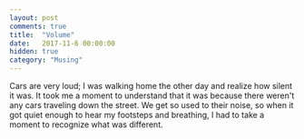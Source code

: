 ```yaml
---
layout: post
comments: true
title:  "Volume"
date:   2017-11-6 00:00:00
hidden: true
category: "Musing"
---
```


Cars are very loud; I was walking home the other day and realize how silent it was. It took me a moment to understand that it was because there weren't any cars traveling down the street. We get so used to their noise, so when it got quiet enough to hear my footsteps and breathing, I had to take a moment to recognize what was different.
